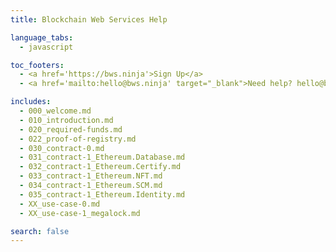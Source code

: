 ```yaml
---
title: Blockchain Web Services Help

language_tabs:
  - javascript

toc_footers:
  - <a href='https://bws.ninja'>Sign Up</a>
  - <a href='mailto:hello@bws.ninja' target="_blank">Need help? hello@bws.ninja</a>

includes:
  - 000_welcome.md
  - 010_introduction.md
  - 020_required-funds.md
  - 022_proof-of-registry.md
  - 030_contract-0.md
  - 031_contract-1_Ethereum.Database.md
  - 032_contract-1_Ethereum.Certify.md
  - 033_contract-1_Ethereum.NFT.md
  - 034_contract-1_Ethereum.SCM.md
  - 035_contract-1_Ethereum.Identity.md
  - XX_use-case-0.md
  - XX_use-case-1_megalock.md

search: false
---
```

